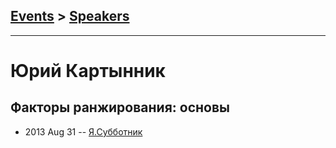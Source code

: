 ## [Events](../README.md) > [Speakers](../speakers.md)
---

# Юрий Картынник

## Факторы ранжирования: основы
- 2013 Aug 31 -- [Я.Субботник](https://events.yandex.ru/lib/talks/1063/)    
